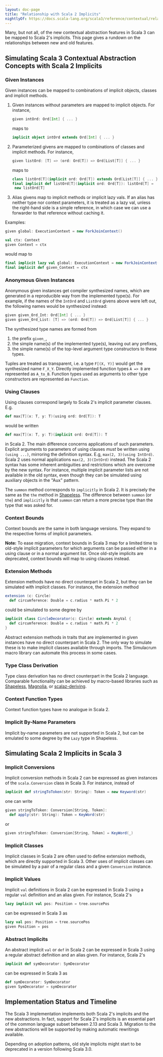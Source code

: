 ```yaml
---
layout: doc-page
title: "Relationship with Scala 2 Implicits"
nightlyOf: https://docs.scala-lang.org/scala3/reference/contextual/relationship-implicits.html
---
```


Many, but not all, of the new contextual abstraction features in Scala 3 can be mapped to Scala 2's implicits. This page gives a rundown on the relationships between new and old features.

## Simulating Scala 3 Contextual Abstraction Concepts with Scala 2 Implicits

### Given Instances

Given instances can be mapped to combinations of implicit objects, classes and implicit methods.

 1. Given instances without parameters are mapped to implicit objects. For instance,

    ```scala
    given intOrd: Ord[Int] { ... }
    ```

    maps to

    ```scala
    implicit object intOrd extends Ord[Int] { ... }
    ```

 2. Parameterized givens are mapped to combinations of classes and implicit methods. For instance,

    ```scala
    given listOrd: [T] => (ord: Ord[T]) => Ord[List[T]] { ... }
    ```

    maps to

    ```scala
    class listOrd[T](implicit ord: Ord[T]) extends Ord[List[T]] { ... }
    final implicit def listOrd[T](implicit ord: Ord[T]): listOrd[T] =
     new listOrd[T]
    ```

 3. Alias givens map to implicit methods or implicit lazy vals. If an alias has neither type nor context parameters,
    it is treated as a lazy val, unless the right-hand side is a simple reference, in which case we can use a forwarder to
    that reference without caching it.

Examples:

```scala
given global: ExecutionContext = new ForkJoinContext()

val ctx: Context
given Context = ctx
```

would map to

```scala
final implicit lazy val global: ExecutionContext = new ForkJoinContext()
final implicit def given_Context = ctx
```

### Anonymous Given Instances

Anonymous given instances get compiler synthesized names, which are generated in a reproducible way from the implemented type(s). For example, if the names of the `IntOrd` and `ListOrd` givens above were left out, the following names would be synthesized instead:

```scala
given given_Ord_Int: Ord[Int] { ... }
given given_Ord_List: [T] => (ord: Ord[T]) => Ord[List[T]] { ... }
```

The synthesized type names are formed from

1. the prefix `given_`,
2. the simple name(s) of the implemented type(s), leaving out any prefixes,
3. the simple name(s) of the top-level argument type constructors to these types.

Tuples are treated as transparent, i.e. a type `F[(X, Y)]` would get the synthesized name
`F_X_Y`. Directly implemented function types `A => B` are represented as `A_to_B`. Function types used as arguments to other type constructors are represented as `Function`.

### Using Clauses

Using clauses correspond largely to Scala 2's implicit parameter clauses. E.g.

```scala
def max[T](x: T, y: T)(using ord: Ord[T]): T
```

would be written

```scala
def max[T](x: T, y: T)(implicit ord: Ord[T]): T
```

in Scala 2. The main difference concerns applications of such parameters.
Explicit arguments to parameters of using clauses _must_ be written using `(using ...)`,
mirroring the definition syntax. E.g, `max(2, 3)(using IntOrd)`.
Scala 2 uses normal applications `max(2, 3)(IntOrd)` instead. The Scala 2 syntax has some inherent ambiguities and restrictions which are overcome by the new syntax. For instance, multiple implicit parameter lists are not available in the old syntax, even though they can be simulated using auxiliary objects in the "Aux" pattern.

The `summon` method corresponds to `implicitly` in Scala 2.
It is precisely the same as the `the` method in [Shapeless](https://github.com/milessabin/shapeless).
The difference between `summon` (or `the`) and `implicitly` is
that `summon` can return a more precise type than the type that was
asked for.

### Context Bounds

Context bounds are the same in both language versions. They expand to the respective forms of implicit parameters.

**Note:** To ease migration, context bounds in Scala 3 map for a limited time to old-style implicit parameters for which arguments can be passed either in a using clause or
in a normal argument list. Once old-style implicits are deprecated, context bounds
will map to using clauses instead.

### Extension Methods

Extension methods have no direct counterpart in Scala 2, but they can be simulated with implicit classes. For instance, the extension method

```scala
extension (c: Circle)
  def circumference: Double = c.radius * math.Pi * 2
```

could be simulated to some degree by

```scala
implicit class CircleDecorator(c: Circle) extends AnyVal {
  def circumference: Double = c.radius * math.Pi * 2
}
```

Abstract extension methods in traits that are implemented in given instances have no direct counterpart in Scala 2. The only way to simulate these is to make implicit classes available through imports. The Simulacrum macro library can automate this process in some cases.

### Type Class Derivation

Type class derivation has no direct counterpart in the Scala 2 language. Comparable functionality can be achieved by macro-based libraries such as [Shapeless](https://github.com/milessabin/shapeless), [Magnolia](https://propensive.com/opensource/magnolia), or [scalaz-deriving](https://github.com/scalaz/scalaz-deriving).

### Context Function Types

Context function types have no analogue in Scala 2.

### Implicit By-Name Parameters

Implicit by-name parameters are not supported in Scala 2, but can be emulated to some degree by the `Lazy` type in Shapeless.

## Simulating Scala 2 Implicits in Scala 3

### Implicit Conversions

Implicit conversion methods in Scala 2 can be expressed as given instances of the `scala.Conversion` class in Scala 3. For instance, instead of

```scala
implicit def stringToToken(str: String): Token = new Keyword(str)
```

one can write

```scala
given stringToToken: Conversion[String, Token]:
  def apply(str: String): Token = KeyWord(str)
```

or

```scala
given stringToToken: Conversion[String, Token] = KeyWord(_)
```

### Implicit Classes

Implicit classes in Scala 2 are often used to define extension methods, which are directly supported in Scala 3. Other uses of implicit classes can be simulated by a pair of a regular class and a given `Conversion` instance.

### Implicit Values

Implicit `val` definitions in Scala 2 can be expressed in Scala 3 using a regular `val` definition and an alias given.
For instance, Scala 2's

```scala
lazy implicit val pos: Position = tree.sourcePos
```

can be expressed in Scala 3 as

```scala
lazy val pos: Position = tree.sourcePos
given Position = pos
```

### Abstract Implicits

An abstract implicit `val` or `def` in Scala 2 can be expressed in Scala 3 using a regular abstract definition and an alias given. For instance, Scala 2's

```scala
implicit def symDecorator: SymDecorator
```

can be expressed in Scala 3 as

```scala
def symDecorator: SymDecorator
given SymDecorator = symDecorator
```

## Implementation Status and Timeline

The Scala 3 implementation implements both Scala 2's implicits and the new abstractions. In fact, support for Scala 2's implicits is an essential part of the common language subset between 2.13 and Scala 3.
Migration to the new abstractions will be supported by making automatic rewritings available.

Depending on adoption patterns, old style implicits might start to be deprecated in a version following Scala 3.0.
